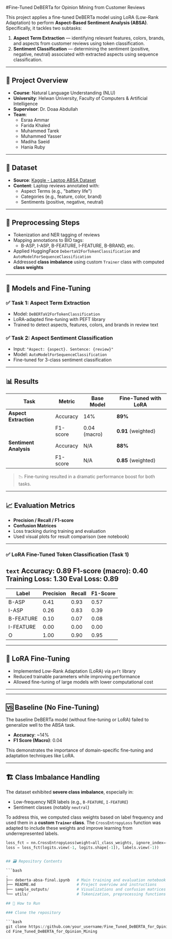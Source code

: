 #Fine-Tuned DeBERTa for Opinion Mining from Customer Reviews

This project applies a fine-tuned DeBERTa model using LoRA (Low-Rank Adaptation) to perform **Aspect-Based Sentiment Analysis (ABSA)**. Specifically, it tackles two subtasks:

1. **Aspect Term Extraction** — identifying relevant features, colors, brands, and aspects from customer reviews using token classification.
2. **Sentiment Classification** — determining the sentiment (positive, negative, neutral) associated with extracted aspects using sequence classification.

---

## 📌 Project Overview

- **Course**: Natural Language Understanding (NLU)
- **University**: Helwan University, Faculty of Computers & Artificial Intelligence
- **Supervisor**: Dr. Doaa Abdullah
- **Team**:
  - Esraa Ammar
  - Farida Khaled
  - Muhammed Tarek
  - Muhammed Yasser
  - Madiha Saeid
  - Hania Ruby

---

## 📂 Dataset

- **Source**: [Kaggle - Laptop ABSA Dataset](https://www.kaggle.com/datasets/benkabongo/laptop-absa)
- **Content**: Laptop reviews annotated with:
  - Aspect Terms (e.g., "battery life")
  - Categories (e.g., feature, color, brand)
  - Sentiments (positive, negative, neutral)

---

## 🔧 Preprocessing Steps

- Tokenization and NER tagging of reviews
- Mapping annotations to BIO tags:
  - B-ASP, I-ASP, B-FEATURE, I-FEATURE, B-BRAND, etc.
- Applied HuggingFace `DebertaV2ForTokenClassification` and `AutoModelForSequenceClassification`
- Addressed **class imbalance** using custom `Trainer` class with computed **class weights**

---

## 🧪 Models and Fine-Tuning

### ✅ Task 1: Aspect Term Extraction

- Model: `DeBERTaV2ForTokenClassification`
- LoRA-adapted fine-tuning with PEFT library
- Trained to detect aspects, features, colors, and brands in review text

### ✅ Task 2: Aspect Sentiment Classification

- Input: `"Aspect: {aspect}. Sentence: {review}"`
- Model: `AutoModelForSequenceClassification`
- Fine-tuned for 3-class sentiment classification

---

## 📊 Results

| Task | Metric | Base Model | Fine-Tuned with LoRA |
|------|--------|------------|-----------------------|
| **Aspect Extraction** | Accuracy | 14% | **89%** |
| | F1-score | 0.04 (macro) | **0.91** (weighted) |
| **Sentiment Analysis** | Accuracy | N/A | **88%** |
| | F1-score | N/A | **0.85** (weighted) |

> 📉 Fine-tuning resulted in a dramatic performance boost for both tasks.

---

## 📈 Evaluation Metrics

- **Precision / Recall / F1-score**
- **Confusion Matrices**
- Loss tracking during training and evaluation
- Used visual plots for result comparison (see notebook)

---
### ✅ LoRA Fine-Tuned Token Classification (Task 1)

```text```
Accuracy: 0.89
F1-score (macro): 0.40
Training Loss: 1.30
Eval Loss: 0.89 
---
| Label     | Precision | Recall | F1-Score |
| --------- | --------- | ------ | -------- |
| B-ASP     | 0.41      | 0.93   | 0.57     |
| I-ASP     | 0.26      | 0.83   | 0.39     |
| B-FEATURE | 0.10      | 0.07   | 0.08     |
| I-FEATURE | 0.00      | 0.00   | 0.00     |
| O         | 1.00      | 0.90   | 0.95     |

---

## 🧠 LoRA Fine-Tuning

- Implemented Low-Rank Adaptation (LoRA) via `peft` library
- Reduced trainable parameters while improving performance
- Allowed fine-tuning of large models with lower computational cost

---
---

## 🆚 Baseline (No Fine-Tuning)

The baseline DeBERTa model (without fine-tuning or LoRA) failed to generalize well to the ABSA task.

- **Accuracy**: ~14%
- **F1 Score (Macro)**: 0.04

This demonstrates the importance of domain-specific fine-tuning and adaptation techniques like LoRA.

---

## 🏗️ Class Imbalance Handling

The dataset exhibited **severe class imbalance**, especially in:

- Low-frequency NER labels (e.g., `B-FEATURE`, `I-FEATURE`)
- Sentiment classes (notably `neutral`)

To address this, we computed class weights based on label frequency and used them in a **custom `Trainer` class**. The `CrossEntropyLoss` function was adapted to include these weights and improve learning from underrepresented labels.

```python
loss_fct = nn.CrossEntropyLoss(weight=all_class_weights, ignore_index=-100)
loss = loss_fct(logits.view(-1, logits.shape[-1]), labels.view(-1))


## 🗃️ Repository Contents

```bash
.
├── deberta-absa-final.ipynb   # Main training and evaluation notebook
├── README.md                  # Project overview and instructions
├── sample_outputs/            # Visualizations and confusion matrices
└── utils/                     # Tokenization, preprocessing functions

## 🔧 How to Run

### Clone the repository

```bash
git clone https://github.com/your_username/Fine_Tuned_DeBERTA_for_Opinion_Mining.git
cd Fine_Tuned_DeBERTA_for_Opinion_Mining



